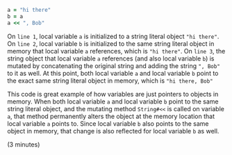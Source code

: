 ````ruby
a = "hi there"
b = a
a << ", Bob"
````

On `line 1`, local variable `a` is initialized to a string literal object `"hi there"`. On `line 2`, local variable `b` is initialized to the same string literal object in memory that local variable `a` references, which is `"hi there"`. On `line 3`, the string object that local variable `a` references (and also local variable `b`) is mutated by concatenating the original string and adding the string `", Bob"` to it as well. At this point, both local variable `a` and local variable `b` point to the exact same string literal object in memory, which is `"hi there, Bob"`

This code is great example of how variables are just pointers to objects in memory. When both local variable `a` and local variable `b` point to the same string literal object, and the mutating method `String#<<` is called on variable `a`, that method permanently alters the object at the memory location that local variable `a` points to. Since local variable `b` also points to the same object in memory, that change is also reflected for local variable `b` as well.



(3 minutes)